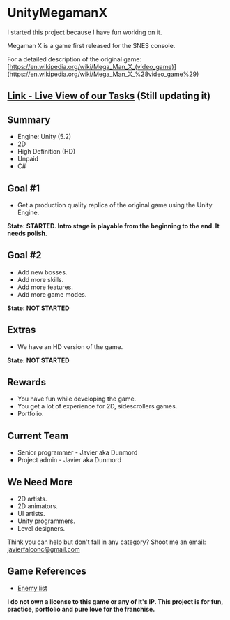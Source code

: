 # UnityMegamanX

I started this project because I have fun working on it.

Megaman X is a game first released for the SNES console.

For a detailed description of the original game: 
 [https://en.wikipedia.org/wiki/Mega_Man_X_(video_game)](https://en.wikipedia.org/wiki/Mega_Man_X_%28video_game%29)

[Link - Live View of our Tasks](https://trello.com/b/id4gzSrT/megamanx-unity) (Still updating it)
------------------------------------------------------------------------

Summary
-------
 - Engine: Unity (5.2)
 - 2D
 - High Definition (HD)
 - Unpaid
 - C#


Goal #1
-------

 - Get a production quality replica of the original game using the Unity
   Engine.

**State: STARTED. Intro stage is playable from the beginning to the end. It needs polish.**


Goal #2
-------

 - Add new bosses.
 - Add more skills.
 - Add more features.
 - Add more game modes.

**State: NOT STARTED**


Extras
------
 - We have an HD version of the game.

**State: NOT STARTED**

Rewards
------- 
 - You have fun while developing the game.
 - You get a lot of experience for 2D, sidescrollers games.
 - Portfolio.

Current Team
------------

 - Senior programmer - Javier aka Dunmord
 - Project admin - Javier aka Dunmord

We Need More
------------

 - 2D artists.
 - 2D animators.
 - UI artists.
 - Unity programmers.
 - Level designers.

Think you can help but don't fall in any category? Shoot me an email: javierfalconc@gmail.com

Game References
---------------

 - [Enemy list](http://strategywiki.org/wiki/Mega_Man_X/Enemies)


**I do not own a license to this game or any of it's IP. This project is for fun, practice, portfolio and pure love for the franchise.**
